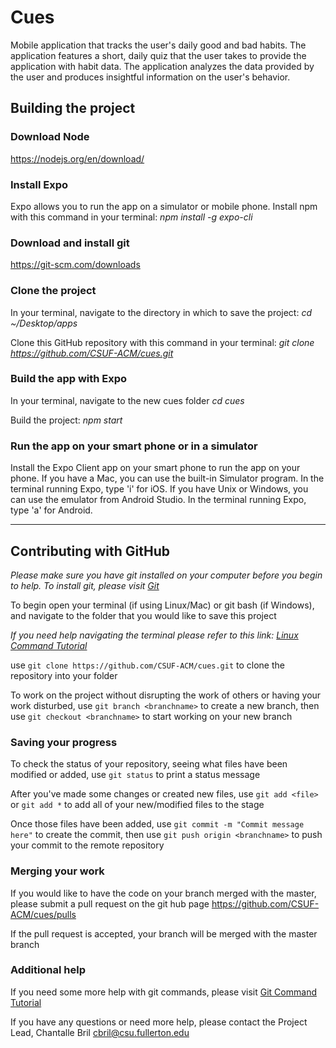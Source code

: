 # Cues

Mobile application that tracks the user's daily good and bad habits. The application features a short, daily quiz that the user takes to provide the application with habit data. The application analyzes the data provided by the user and produces insightful information on the user's behavior.


## Building the project

### Download Node
https://nodejs.org/en/download/

### Install Expo
Expo allows you to run the app on a simulator or mobile phone. Install npm with this command in your terminal:
  *npm install -g expo-cli*

### Download and install git
https://git-scm.com/downloads

### Clone the project
In your terminal, navigate to the directory in which to save the project:
  *cd ~/Desktop/apps*

Clone this GitHub repository with this command in your terminal:
  *git clone https://github.com/CSUF-ACM/cues.git*

### Build the app with Expo
In your terminal, navigate to the new cues folder
  *cd cues*

Build the project:
  *npm start*

### Run the app on your smart phone or in a simulator
Install the Expo Client app on your smart phone to run the app on your phone.
If you have a Mac, you can use the built-in Simulator program. In the terminal running Expo, type 'i' for iOS.
If you have Unix or Windows, you can use the emulator from Android Studio. In the terminal running Expo, type 'a' for Android.

------------------------------

## Contributing with GitHub
*Please make sure you have git installed on your computer before you begin to help. To install git, please visit [Git]()*

To begin open your terminal (if using Linux/Mac) or git bash (if Windows), and navigate to the folder that you would like to save this project

*If you need help navigating the terminal please refer to this link: [Linux Command Tutorial](https://maker.pro/linux/tutorial/basic-linux-commands-for-beginners)*

use `git clone https://github.com/CSUF-ACM/cues.git` to clone the repository into your folder

To work on the project without disrupting the work of others or having your work disturbed, use `git branch <branchname>` to create a new branch, then use `git checkout <branchname>` to start working on your new branch

### Saving your progress

To check the status of your repository, seeing what files have been modified or added, use `git status` to print a status message

After you've made some changes or created new files, use `git add <file>` or `git add *` to add all of your new/modified files to the stage

Once those files have been added, use `git commit -m "Commit message here"` to create the commit, then use `git push origin <branchname>` to push your commit to the remote repository

### Merging your work

If you would like to have the code on your branch merged with the master, please submit a pull request on the git hub page https://github.com/CSUF-ACM/cues/pulls

If the pull request is accepted, your branch will be merged with the master branch

### Additional help

If you need some more help with git commands, please visit [Git Command Tutorial](https://confluence.atlassian.com/bitbucketserver/basic-git-commands-776639767.html)

If you have any questions or need more help, please contact the Project Lead, Chantalle Bril cbril@csu.fullerton.edu
